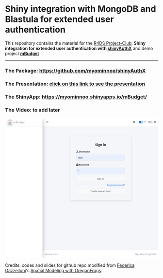 # Shiny integration with MongoDB and Blastula for extended user authentication

This repository contains the material for the [R4DS Project-Club](http://r4ds.io/join): **Shiny integration for extended user authentication with [shinyAuthX](https://github.com/myominnoo/shinyAuthX)** and demo project **[mBudget](https://github.com/myominnoo/mBudget)**

------------------------------------------------------------------------

### The Package: <https://github.com/myominnoo/shinyAuthX>

### The Presentation: [click on this link to see the presentation](https://myominnoo.github.io/shiny_integration)

### The ShinyApp: <https://myominnoo.shinyapps.io/mBudget/>

### The Video: to add later

[![](app-image.png)](https://myominnoo.shinyapps.io/mBudget/)


Credits: codes and slides for github repo modified from [Federica Gazzelloni](https://github.com/Fgazzelloni)'s [Spatial Modeling with OregonFrogs](https://github.com/Fgazzelloni/spatial_modeling_with_oregonfrogs). 